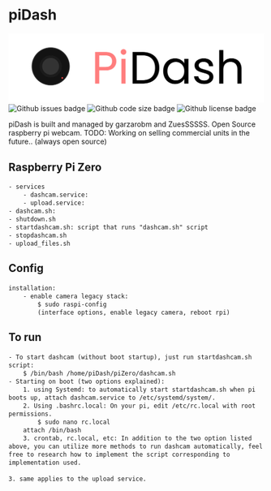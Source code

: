 # piDash

![piDash Logo](./PiDash.svg)
![Github issues badge](https://img.shields.io/github/issues/garzarobm/piDash?style=for-the-badge)
![Github code size badge](https://img.shields.io/github/languages/code-size/garzarobm/piDash?style=for-the-badge)
![Github license badge](https://img.shields.io/github/license/garzarobm/piDash?style=for-the-badge)

piDash is built and managed by garzarobm and ZuesSSSSS. Open Source raspberry pi webcam. TODO: Working on selling commercial units in the future.. (always open source)

## Raspberry Pi Zero

    - services
        - dashcam.service: 
        - upload.service:
    - dashcam.sh: 
    - shutdown.sh
    - startdashcam.sh: script that runs "dashcam.sh" script
    - stopdashcam.sh
    - upload_files.sh

## Config

    installation: 
        - enable camera legacy stack:
            $ sudo raspi-config
            (interface options, enable legacy camera, reboot rpi)

## To run

    - To start dashcam (without boot startup), just run startdashcam.sh script:
        $ /bin/bash /home/piDash/piZero/dashcam.sh
    - Starting on boot (two options explained): 
        1. using Systemd: to automatically start startdashcam.sh when pi boots up, attach dashcam.service to /etc/systemd/system/.
        2. Using .bashrc.local: On your pi, edit /etc/rc.local with root permissions. 
            $ sudo nano rc.local
        attach /bin/bash
        3. crontab, rc.local, etc: In addition to the two option listed above, you can utilize more methods to run dashcam automatically, feel free to research how to implement the script corresponding to implementation used.

    3. same applies to the upload service.
